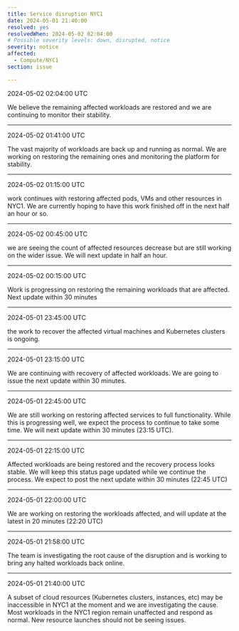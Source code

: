 ```yaml
---
title: Service disruption NYC1
date: 2024-05-01 21:40:00
resolved: yes
resolvedWhen: 2024-05-02 02:04:00
# Possible severity levels: down, disrupted, notice
severity: notice
affected:
  - Compute/NYC1
section: issue

---
```


2024-05-02 02:04:00 UTC

We believe the remaining affected workloads are restored and we are continuing to monitor their stability.

---

2024-05-02 01:41:00 UTC

The vast majority of workloads are back up and running as normal. We are working on restoring the remaining ones and monitoring the platform for stability.

---

2024-05-02 01:15:00 UTC

work continues with restoring affected pods, VMs and other resources in NYC1. We are currently hoping to have this work finished off in the next half an hour or so.

---

2024-05-02 00:45:00 UTC

we are seeing the count of affected resources decrease but are still working on the wider issue. We will next update in half an hour.

---

2024-05-02 00:15:00 UTC

Work is progressing on restoring the remaining workloads that are affected. Next update within 30 minutes

---

2024-05-01 23:45:00 UTC

the work to recover the affected virtual machines and Kubernetes clusters is ongoing.

---

2024-05-01 23:15:00 UTC

We are continuing with recovery of affected workloads. We are going to issue the next update within 30 minutes.

---

2024-05-01 22:45:00 UTC

We are still working on restoring affected services to full functionality. While this is progressing well, we expect the process to continue to take some time. We will next update within 30 minutes (23:15 UTC).

---

2024-05-01 22:15:00 UTC

Affected workloads are being restored and the recovery process looks stable. We will keep this status page updated while we continue the process. We expect to post the next update within 30 minutes (22:45 UTC)

---

2024-05-01 22:00:00 UTC

We are working on restoring the workloads affected, and will update at the latest in 20 minutes (22:20 UTC)

---

2024-05-01 21:58:00 UTC

The team is investigating the root cause of the disruption and is working to bring any halted workloads back online.

---

2024-05-01 21:40:00 UTC

A subset of cloud resources (Kubernetes clusters, instances, etc) may be inaccessible in NYC1 at the moment and we are investigating the cause.
Most workloads in the NYC1 region remain unaffected and respond as normal. New resource launches should not be seeing issues.
